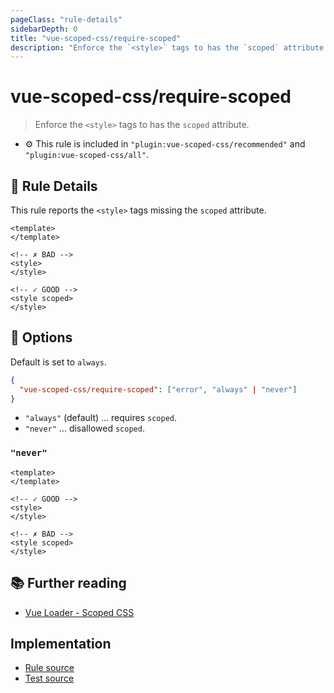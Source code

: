 ```yaml
---
pageClass: "rule-details"
sidebarDepth: 0
title: "vue-scoped-css/require-scoped"
description: "Enforce the `<style>` tags to has the `scoped` attribute."
---
```

# vue-scoped-css/require-scoped

> Enforce the `<style>` tags to has the `scoped` attribute.

- :gear: This rule is included in `"plugin:vue-scoped-css/recommended"` and `"plugin:vue-scoped-css/all"`.

## :book: Rule Details

This rule reports the `<style>` tags missing the `scoped` attribute.

<eslint-code-block :rules="{'vue-scoped-css/require-scoped': ['error']}">

```vue
<template>
</template>

<!-- ✗ BAD -->
<style>
</style>

<!-- ✓ GOOD -->
<style scoped>
</style>
```

</eslint-code-block>

## :wrench: Options

Default is set to `always`.

```json
{
  "vue-scoped-css/require-scoped": ["error", "always" | "never"]
}
```

- `"always"` (default) ... requires `scoped`.
- `"never"` ... disallowed `scoped`.

### `"never"`

<eslint-code-block :rules="{'vue-scoped-css/require-scoped': ['error', 'never']}">

```vue
<template>
</template>

<!-- ✓ GOOD -->
<style>
</style>

<!-- ✗ BAD -->
<style scoped>
</style>
```

</eslint-code-block>

## :books: Further reading

- [Vue Loader - Scoped CSS]

[Vue Loader - Scoped CSS]: https://vue-loader.vuejs.org/guide/scoped-css.html

## Implementation

- [Rule source](https://github.com/future-architect/eslint-plugin-vue-scoped-css/blob/master/lib/rules/require-scoped.ts)
- [Test source](https://github.com/future-architect/eslint-plugin-vue-scoped-css/blob/master/tests/lib/rules/require-scoped.js)
